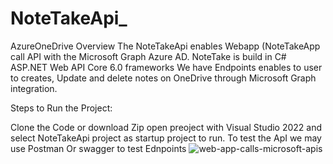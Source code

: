 # NoteTakeApi_
AzureOneDrive
Overview
The NoteTakeApi enables Webapp (NoteTakeApp call API with the Microsoft Graph Azure AD.
NoteTake is build in C# ASP.NET Web API Core 6.0 frameworks
We have Endpoints enables to user to creates, Update and delete notes on OneDrive through Microsoft Graph integration.

Steps to Run the Project:

Clone the Code or download Zip
open preoject with Visual Studio 2022 and select NoteTakeApi project as startup project to run.
To test the ApI we may use Postman Or swagger to test Ednpoints
![web-app-calls-microsoft-apis](https://github.com/SibusisoMad/NoteTakeApi_/assets/23137468/e920b56d-7dfc-400d-86ae-93e9a05cf8f1)
